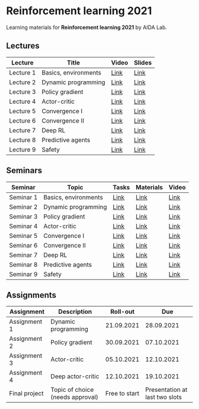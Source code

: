 # Reinforcement learning 2021

Learning materials for **Reinforcement learning 2021** by AIDA Lab.

## Lectures

Lecture | Title | Video | Slides | 
| ----- | ------ | ----- | ------ | 
|Lecture 1| Basics, environments |[Link](https://youtu.be/zlQxaIOl8Tg) | [Link](./lectures/lec-1/RL2021-lec1-slides-ann.pdf) | 
|Lecture 2 | Dynamic programming |[Link](https://www.youtube.com/watch?v=2-AMgzLUKS0&ab_channel=AIindynamicaction) | [Link](./lectures/lec-2/RL2021-lec2-slides-ann.pdf) | 
|Lecture 3 | Policy gradient |[Link](https://www.youtube.com/watch?v=PByiTLDcF0g&ab_channel=AIindynamicaction) | [Link](./lectures/lec-3/RL2021-lec3-slides-ann.pdf) | 
|Lecture 4 | Actor-critic |[Link](https://youtu.be/_1V46_nZJII) | [Link](./lectures/lec-4/RL2021-lec4-slides-ann.pdf) | 
|Lecture 5 | Convergence I |[Link](https://youtu.be/MVJpUO9H5Y4) | [Link](./lectures/lec-5/RL2021-lec5-slides-ann.pdf) | 
|Lecture 6 | Convergence II |[Link](https://youtu.be/_3nsQf_4JAQ ) | [Link](./lectures/lec-6/RL2021-lec6-slides-ann.pdf) | 
|Lecture 7 | Deep RL |[Link](https://youtu.be/9MKfDKGsxUc ) | [Link](./lectures/lec-7/RL2021-lec7-slides-ann.pdf) | 
|Lecture 8 | Predictive agents |[Link](https://youtu.be/qvONsJ2wg1Y ) | [Link](./lectures/lec-8/RL2021-lec8-slides-ann.pdf) | 
|Lecture 9 | Safety |[Link](https://youtu.be/hBWseQnLPgk ) | [Link](./lectures/lec-8/RL2021-lec8-slides-ann.pdf) | 
## Seminars 

Seminar | Topic | Tasks | Materials | Video |
| ----- | ------ | ----- | ------ | ------ |
| Seminar 1 | Basics, environments | [Link](./seminars/sem-1/RL2021-sem1-tasks.PNG) | [Link](./seminars/sem-1) |[Link](https://www.youtube.com/watch?v=wMuaTgpwYCc&ab_channel=AIindynamicaction) |
| Seminar 2 | Dynamic programming | [Link](./seminars/sem-2/RL2021-sem2-tasks.jpg) | [Link](./seminars/sem-2)  |[Link](https://youtu.be/fPeKLsOCGbQ) |
| Seminar 3 | Policy gradient | [Link](./seminars/sem-3/RL2021-sem3-tasks.PNG) |[Link](./seminars/sem-3)  |[Link](https://youtu.be/huj5QIB6QiM) |  
| Seminar 4 | Actor-critic | [Link](./seminars/sem-4/RL2021-sem4-tasks.PNG) | [Link](./seminars/sem-4)  |[Link](https://youtu.be/I2MaQn4bTFY)  |  
| Seminar 5 | Convergence I | [Link](./seminars/sem-5/RL2021-sem5-tasks.PNG) | [Link](./seminars/sem-5) |[Link](https://youtu.be/bA8vHbqqzvc)| 
| Seminar 6 | Convergence II | [Link](./seminars/sem-6/RL2021-sem6-tasks.jpg) |[Link](./seminars/sem-6) |[Link](https://youtu.be/YV021P1ugtQ)|
| Seminar 7 | Deep RL | [Link](./seminars/sem-7/RL2021-sem7-tasks.jpg) | [Link](./seminars/sem-7)|[Link](https://youtu.be/l7pvqQUSvNc)| 
| Seminar 8 | Predictive agents | [Link](./seminars/sem-8/RL2021-sem8-tasks.jpg) | [Link](./seminars/sem-7) |[Link](https://youtu.be/_cxuQxl8HP8)| 
| Seminar 9 | Safety | [Link](./seminars/sem-9) | [Link](./seminars/sem-9) |[Link](https://youtu.be/Cymfr4Nr3sk)| 

## Assignments

Assignment | Description | Roll-out | Due | 
| ----- | ------ | ----- | ------ | 
| Assignment 1 | Dynamic programming | 21.09.2021 | 28.09.2021 | 
| Assignment 2 | Policy gradient | 30.09.2021 | 07.10.2021 | 
| Assignment 3 | Actor-critic | 05.10.2021 | 12.10.2021 |
| Assignment 4 | Deep actor-critic | 12.10.2021 | 19.10.2021 |
| Final project | Topic of choice (needs approval) | Free to start | Presentation at last two slots |
